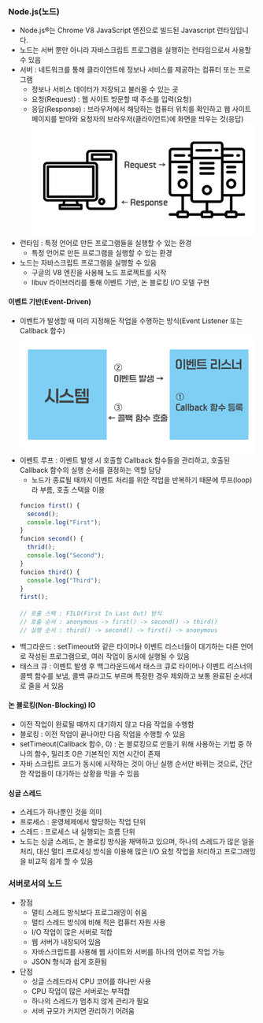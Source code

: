 ### Node.js(노드)
- Node.js®는 Chrome V8 JavaScript 엔진으로 빌드된 Javascript 런타임입니다.
- 노드는 서버 뿐만 아니라 자바스크립트 프로그램을 실행하는 런타임으로서 사용할 수 있음
- 서버 : 네트워크를 통해 클라이언트에 정보나 서비스를 제공하는 컴퓨터 또는 프로그램
  - 정보나 서비스 데이터가 저장되고 불러올 수 있는 곳
  - 요청(Request) : 웹 사이트 방문할 때 주소를 입력(요청)
  - 응답(Response) : 브라우저에서 해당하는 컴퓨터 위치를 확인하고 웹 사이트 페이지를 받아와 요청자의 브라우저(클라이언트)에 화면을 띄우는 것(응답)
  ![](../Data/pic1-1.png)
- 런타임 : 특정 언어로 만든 프로그램들을 실행할 수 있는 환경
  - 특정 언어로 만든 프로그램을 실행할 수 있는 환경
- 노드는 자바스크립트 프로그램을 실행할 수 있음
  - 구글의 V8 엔진을 사용해 노드 프로젝트를 시작
  - libuv 라이브러리를 통해 이벤트 기반, 논 블로킹 I/O 모델 구현
#### 이벤트 기반(Event-Driven)
- 이벤트가 발생할 때 미리 지정해둔 작업을 수행하는 방식(Event Listener 또는 Callback 함수)
![](../Data/pic1-2.png)
- 이벤트 루프 : 이벤트 발생 시 호출할 Callback 함수들을 관리하고, 호출된 Callback 함수의 실행 순서를 결정하는 역할 담당
  - 노드가 종료될 때까지 이벤트 처리를 위한 작업을 반복하기 때문에 루프(loop)라 부름, 호출 스택을 이용
  ``` Javascript
  funcion first() {
    second();
    console.log("First");
  }
  funcion second() {
    thrid();
    console.log("Second");
  }
  funcion third() {
    console.log("Third");
  }
  first();

  // 호출 스택 : FILO(First In Last Out) 방식
  // 호출 순서 : anonymous -> first() -> second() -> third()
  // 실행 순서 : third() -> second() -> first() -> anonymous
  ```
- 백그라운드 : setTimeout와 같은 타이머나 이벤트 리스너들이 대기하는 다른 언어로 작성된 프로그램으로, 여러 작업이 동시에 실행될 수 있음
- 태스크 큐 : 이벤트 발생 후 백그라운드에서 태스크 큐로 타이머나 이벤트 리스너의 콜백 함수를 보냄, 콜백 큐라고도 부르며 특정한 경우 제외하고 보통 완료된 순서대로 줄을 서 있음

#### 논 블로킹(Non-Blocking) IO
- 이전 작업이 완료될 때까지 대기하지 않고 다음 작업을 수행함  
- 블로킹 : 이전 작업이 끝나야만 다음 작업을 수행할 수 있음
- setTimeout(Callback 함수, 0) : 논 블로킹으로 만들기 위해 사용하는 기법 중 하나의 함수, 밀리초 0은 기본적인 지연 시간이 존재
- 자바 스크립트 코드가 동시에 시작하는 것이 아닌 실행 순서만 바뀌는 것으로, 간단한 작업들이 대기하는 상황을 막을 수 있음

#### 싱글 스레드
- 스레드가 하나뿐인 것을 의미
- 프로세스 : 운영체제에서 할당하는 작업 단위
- 스레드 : 프로세스 내 실행되는 흐름 단위
- 노드는 싱글 스레드, 논 블로킹 방식을 채택하고 있으며, 하나의 스레드가 많은 일을 처리, 대신 멀티 프로세싱 방식을 이용해 많은 I/O 요청 작업을 처리하고 프로그래밍을 비교적 쉽게 할 수 있음

### 서버로서의 노드
- 장점
  - 멀티 스레드 방식보다 프로그래밍이 쉬움
  - 멀티 스레드 방식에 비해 적은 컴퓨터 자원 사용
  - I/O 작업이 많은 서버로 적합
  - 웹 서버가 내장되어 있음
  - 자바스크립트를 사용해 웹 사이트와 서버를 하나의 언어로 작업 가능
  - JSON 형식과 쉽게 호환됨
- 단점
  - 싱글 스레드라서 CPU 코어를 하나만 사용
  - CPU 작업이 많은 서버로는 부적합
  - 하나의 스레드가 멈추지 않게 관리가 필요
  - 서버 규모가 커지면 관리하기 어려움